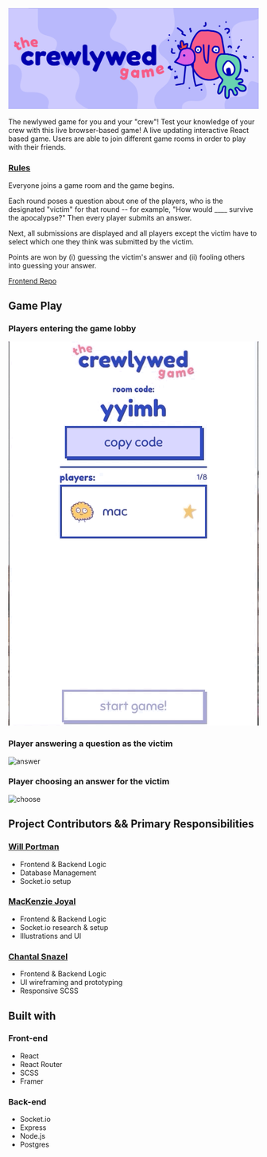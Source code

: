 ![header](public/header.png) 

The newlywed game for you and your "crew"! Test your knowledge of your crew with this live browser-based game!  A live updating interactive React based game. Users are able to join different game rooms in order to play with their friends.

### <ins> Rules <ins/>

Everyone joins a game room and the game begins.

Each round poses a question about one of the players, who is the designated "victim" for that round -- for example, "How would ____ survive the apocalypse?" Then every player submits an answer.

Next, all submissions are displayed and all players except the victim have to select which one they think was submitted by the victim.

Points are won by (i) guessing the victim's answer and (ii) fooling others into guessing your answer.

[Frontend Repo](https://github.com/mjoyal/crewlywed-frontend)

## Game Play

### Players entering the game lobby
![lobby](public/crewlywed-lobby.gif) 

### Player answering a question as the victim

![answer](public/crewlywed-answer.gif) 

### Player choosing an answer for the victim

![choose](public/crewlywed-choose.gif) 

## Project Contributors && Primary Responsibilities

### [Will Portman](https://github.com/wdportman)
  - Frontend & Backend Logic
  - Database Management
  - Socket.io setup
### [MacKenzie Joyal](https://github.com/mjoyal)
  - Frontend & Backend Logic
  - Socket.io research & setup
  - Illustrations and UI
### [Chantal Snazel](https://github.com/CLSnazel)
  - Frontend & Backend Logic
  - UI wireframing and prototyping
  - Responsive SCSS 

## Built with 

### Front-end 
- React
- React Router
- SCSS
- Framer

### Back-end 

- Socket.io
- Express
- Node.js
- Postgres
